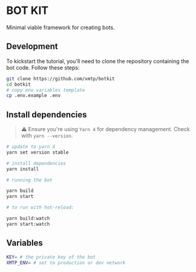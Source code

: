 # BOT KIT

Minimal viable framework for creating bots.

## Development

To kickstart the tutorial, you'll need to clone the repository containing the bot code. Follow these steps:

```bash
git clone https://github.com/xmtp/botkit
cd botkit
# copy env variables template
cp .env.example .env
```

## Install dependencies

> ⚠️ Ensure you're using `Yarn 4` for dependency management. Check with `yarn --version`.

```bash
# update to yarn 4
yarn set version stable

# install dependencies
yarn install

# running the bot

yarn build
yarn start

# to run with hot-reload:

yarn build:watch
yarn start:watch
```

## Variables

```bash
KEY= # the private key of the bot
XMTP_ENV= # set to production or dev network
```
